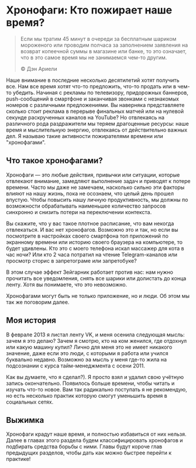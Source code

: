 # Хронофаги: Кто пожирает наше время?

> Если мы тратим 45 минут в очереди за бесплатным шариком мороженого или проводим полчаса за заполнением заявления на возврат копеечной суммы в магазине или банке, то это означает, что в это самое время мы не занимаемся чем-то другим.
>
> ©️ Дэн Ариели

Наше внимание в последние несколько десятилетий хотят получить все. Нам все время хотят что-то предложить, что-то продать или в чем-то убедить. Начиная с рекламы по телевизору, придорожных баннеров, push-сообщений в смартфоне и заканчивая звонками с незнакомых номеров с различными предложениями. Вы наверняка представляете сколько стоит реклама в перерыве финальных матчей или на нулевой секунде раскрученных каналов на YouTube? Но отвлекаясь на различного рода раздражители мы теряем драгоценные ресурсы: наше время и мыслительную энергию, отвлекаясь от действительно важных дел. Я называю такие активности пожирателями времени или "хронофагами".

## Что такое хронофагами?

Хронофаги — это любые действия, привычки или ситуации, которые отвлекают внимание, замедляют выполнение задач и приводят к потере времени. Часто мы даже не замечаем, насколько сильно эти факторы влияют на нашу жизнь, пока не осознаем, что целый день прошел впустую. Чтобы повысить нашу личную продуктивность, мы должны по возможности обрабатывать наименьшее количество запросов синхронно и снизить потери на переключении контекста.

Вы скажите, что у вас такое плотное расписание, что вам некогда отвлекаться. И вас нет хронофагов. Возможно это и так, но если вы посмотрите в настройках своего смартфона топ приложений по экранному времени или историю своего браузера на компьютере, то будет удивлены. Кто это с моего телефона искал массажер для кота в час ночи? Или кто 2 часа потратил на чтение Telegram-каналов или просмотр сторис в запретограме или запретобуке?

В этом случае эффект Зейгарник работает против нас: нам нужно прочитать все уведомления, снять все шарики или долистать до конца ленту. Хотя вы понимаете, что это невозможно.

Хронофагами могут быть не только приложение, но и люди. Об этом мы так же поговорим далее.

## Моя история

В феврале 2013 я листал ленту VK, и меня осенила следующая мысль: зачем я это делаю? Зачем я смотрю, кто на ком женился, где отдохнул или какую машину купил? Лично для меня это не имеет никакого значение, даже если это люди, с которыми я работа или учился буквально недавно. Возможно эа мысль у меня где-то жила на подсознании с курса тайм-менеджмента с осени 2011.

Как вы думаете, что я сделал?). Я просто взял и удалил свою учётную запись окончательно. Появилось больше времени, чтобы читать и изучать что-то новое. Вам так радикально поступать я не рекомендую, но есть несколько практик которую смогут уменьшить время в социальных сетях.

## Выжимка

Хронофаги крадут наше время, и полностью избавиться от них нельзя. Далее в главах этого раздела будем классифицировать хронофагов и подбирать средства борьбы с ними. Главы будут короче глав предыдущих разделов, чтобы дать как можно быстрее перейти к практике!
